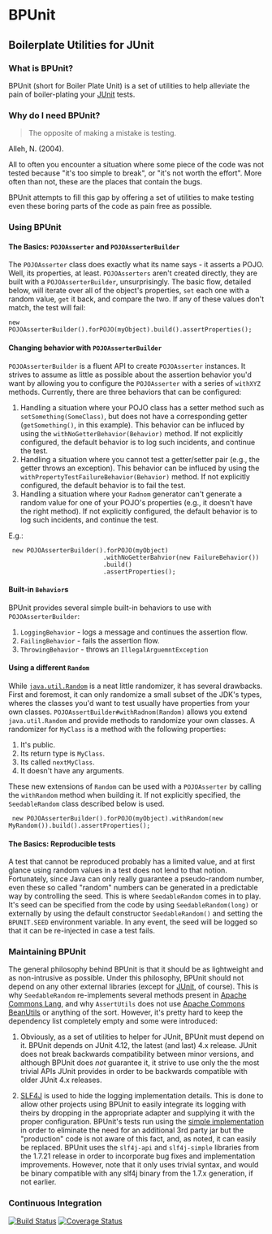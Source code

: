 # BPUnit
## Boilerplate Utilities for JUnit

### What is BPUnit?
BPUnit (short for Boiler Plate Unit) is a set of utilities to help alleviate
the pain of boiler-plating your [JUnit](http://junit.org) tests.

### Why do I need BPUnit?

> The opposite of making a mistake is testing.

  Alleh, N. (2004).

All to often you encounter a situation where some piece of the code was not
tested because "it's too simple to break", or "it's not worth the effort". More
often than not, these are the places that contain the bugs.

BPUnit attempts to fill this gap by offering a set of utilities to make testing
even these boring parts of the code as pain free as possible.

### Using BPUnit

#### The Basics: `POJOAsserter` and `POJOAsserterBuilder`

The `POJOAsserter` class does exactly what its name says - it asserts a POJO. 
Well, its properties, at least.
`POJOAsserters` aren't created directly, they are built with a 
`POJOAsserterBuilder`, unsurprisingly. The basic flow, detailed below, 
will iterate over all of the object's properties, `set` each one
with a random value, `get` it back, and compare the two.  If any of these
values don't match, the test will fail:

    new POJOAsserterBuilder().forPOJO(myObject).build().assertProperties();

#### Changing behavior with `POJOAsserterBuilder`

`POJOAsserterBuilder` is a fluent API to create `POJOAsserter` instances. 
It strives to assume as little as possible about the assertion behavior you'd
want by allowing you to configure the `POJOAsserter` with a series of `withXYZ`
methods. Currently, there are three behaviors that can be configured:

  1. Handling a situation where your POJO class has a setter method such as
     `setSomething(SomeClass)`, but does not have a corresponding getter
     (`getSomething()`, in this example). 
     This behavior can be influced by using the `withNoGetterBehavior(Behavior)`
     method.
     If not explicitly configured, the default behavior is to log such incidents,
     and continue the test.
  2. Handling a situation where you cannot test a getter/setter pair (e.g., the 
     getter throws an exception).
     This behavior can be influced by using the 
     `withPropertyTestFailureBehavior(Behavior)` method.
     If not explicitly configured, the default behavior is to fail the test.
  3. Handling a situation where your `Radnom` generator can't generate a random
     value for one of your POJO's properties (e.g., it doesn't have the right method).
     If not explicitly configured, the default behavior is to log such incidents,
     and continue the test.

E.g.:

     new POJOAsserterBuilder().forPOJO(myObject)
                              .withNoGetterBahvior(new FailureBehavior())
                              .build()
                              .assertProperties();


#### Built-in `Behavior`s

BPUnit provides several simple built-in behaviors to use with `POJOAsserterBuilder`:

  1. `LoggingBehavior` - logs a message and continues the assertion flow.
  2. `FailingBehavior` - fails the assertion flow.
  3. `ThrowingBehavior` - throws an `IllegalArguemntException` 

 
#### Using a different `Random`

While [`java.util.Random`](http://docs.oracle.com/javase/8/docs/api/java/util/Random.html)
is a neat little randomizer, it has several drawbacks. First and foremost, it 
can only randomize a small subset of the JDK's types, wheres the classes you'd
want to test usually have properties from your own classes.
`POJOAssertBuilder#withRadnom(Random)` allows you extend
`java.util.Random` and provide methods to randomize your own classes. A
randomizer for `MyClass` is a method with the following properties:
  
  1. It's public.  
  2. Its return type is `MyClass`.  
  3. Its called `nextMyClass`.  
  4. It doesn't have any arguments.

These new extensions of `Random` can be used with a `POJOAsserter` by calling
the `withRandom` method when building it. If not explicitly specified, the
`SeedableRandom` class described below is used.

     new POJOAsserterBuilder().forPOJO(myObject).withRandom(new MyRandom()).build().assertProperties();

#### The Basics: Reproducible tests

A test that cannot be reproduced probably has a limited value, and at first
glance using random values in a test does not lend to that notion.
Fortunately, since Java can only really guarantee a pseudo-random number, even
these so called "random" numbers can be generated in a predictable way by
controlling the seed. This is where `SeedableRandom` comes in to play. It's
seed can be specified from the code by using `SeedableRandom(long)` or
externally by using the default constructor `SeedableRandom()` and setting the
`BPUNIT.SEED` environment variable.  In any event, the seed will be logged so
that it can be re-injected in case a test fails.


### Maintaining BPUnit

The general philosophy behind BPUnit is that it should be as lightweight and as
non-intrusive as possible.  Under this philosophy, BPUnit should not depend on
any other external libraries (except for [JUnit](http://junit.org/), of
course). This is why `SeedableRandom` re-implements several methods present in
[Apache Commons Lang](http://commons.apache.org/proper/commons-lang/), and why
`AssertUtils` does not use [Apache Commons
BeanUtils](http://commons.apache.org/proper/commons-beanutils/) or anything of
the sort. However, it's pretty hard to keep the dependency list completely
empty and some were introduced:

  1. Obviously, as a set of utilities to helper for JUnit, BPUnit must depend
     on it. BPUnit depends on JUnit 4.12, the latest (and last) 4.x release.
     JUnit does not break backwards compatibility between minor versions, and
     although BPUnit does *not* guarantee it, it strive to use only the
     the most trivial APIs JUnit provides in order to be backwards compatible
     with older JUnit 4.x releases.

  2. [SLF4J](http://www.slf4j.org/) is used to hide the logging implementation
     details. This is done to allow other projects using BPUnit to easily
     integrate its logging with theirs by dropping in the appropriate adapter
     and supplying it with the proper configuration.
     BPUnit's tests run using the
     [simple implementation](http://www.slf4j.org/api/org/slf4j/impl/SimpleLogger.html)
     in order to eliminate the need for an additional 3rd party jar but the
     "production" code is not aware of this fact, and, as noted, it can easily
     be replaced.
      BPUnit uses the `slf4j-api` and `slf4j-simple` libraries from the 1.7.21
      release in order to incorporate bug fixes and implementation improvements.
      However, note that it only uses trivial syntax, and would be binary
      compatible with any slf4j binary from the 1.7.x generation, if not
      earlier.

### Continuous Integration
[![Build Status](https://travis-ci.org/mureinik/bpunit.svg?branch=master)](https://travis-ci.org/mureinik/bpunit) [![Coverage Status](https://coveralls.io/repos/github/mureinik/bpunit/badge.svg?branch=master)](https://coveralls.io/github/mureinik/bpunit?branch=master)
